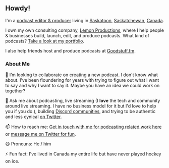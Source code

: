## Howdy!

I'm a [podcast editor & producer](https://www.lemonproductions.ca/) living in [Saskatoon](https://en.wikipedia.org/wiki/Saskatoon), [Saskatchewan](https://en.wikipedia.org/wiki/Saskatchewan), [Canada](https://en.wikipedia.org/wiki/Saskatchewan).

I own my own consulting company, [Lemon Productions](https://www.lemonproductions.ca/), where I help people & businesses build, launch, edit, and produce podcasts. What kind of podcasts? [Take a look at my portfolio](https://www.lemonproductions.ca/portfolio/).

I also help friends host and produce podcasts at [Goodstuff.fm](https://goodstuff.fm/).

### About Me

👯 I’m looking to collaborate on creating a new podcast. I don't know what about. I've been floundering for years with trying to figure out what I want to say and why I want to say it. Maybe you have an idea we could work on together?

💬 Ask me about podcasting, live streaming (I **love** the tech and community around live streaming. I have no business model for it but I'd love to help you if you do.), building [Discord communities](https://discord.com/), and trying to be authentic and less cynical [on Twitter](https://twitter.com/ichris).

📫 How to reach me: [Get in touch with me for podcasting related work here](https://www.lemonproductions.ca/contact/) or [message me on Twitter for fun](https://twitter.com/ichris).

😄 Pronouns: He / him

⚡ Fun fact: I've lived in Canada my entire life but have never played hockey on ice.
